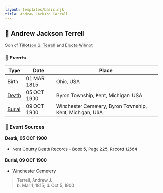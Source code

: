 ```yaml
---
layout: templates/basic.njk
title: Andrew Jackson Terrell
---
```

## 🔵 Andrew Jackson Terrell

Son of [Tillotson S. Terrell](/people/2/25548435) and [Electa Wilmot](/people/7/77370498)

### 📆 Events

Type | Date | Place
------ | ------ | ------
Birth | 01 MAR 1815 | Ohio, USA
[Death](#event-1) | 05 OCT 1900 | Byron Township, Kent, Michigan, USA
[Burial](#event-2) | 09 OCT 1900 | Winchester Cemetery, Byron Township, Kent, Michigan, USA

### 📰 Event Sources

#### <a id="event-1"></a> Death, 05 OCT 1900
* Kent County Death Records  - Book 5, Page 225, Record 12564

#### <a id="event-2"></a> Burial, 09 OCT 1900
* Winchester Cemetery
>   
  > Terrell, Andrew J.  
  > b. Mar 1, 1815; d. Oct 5, 1900